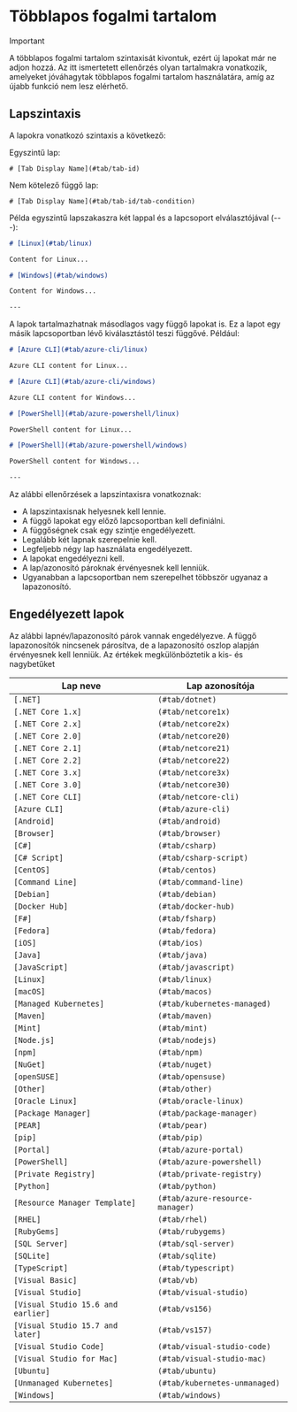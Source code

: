 # <a name="tabbed-conceptual"></a>Többlapos fogalmi tartalom

> [!IMPORTANT]
> A többlapos fogalmi tartalom szintaxisát kivontuk, ezért új lapokat már ne adjon hozzá. Az itt ismertetett ellenőrzés olyan tartalmakra vonatkozik, amelyeket jóváhagytak többlapos fogalmi tartalom használatára, amíg az újabb funkció nem lesz elérhető.

## <a name="tab-syntax"></a>Lapszintaxis

A lapokra vonatkozó szintaxis a következő:

Egyszintű lap:

`# [Tab Display Name](#tab/tab-id)`

Nem kötelező függő lap:

`# [Tab Display Name](#tab/tab-id/tab-condition)`

Példa egyszintű lapszakaszra két lappal és a lapcsoport elválasztójával (---):

```markdown
# [Linux](#tab/linux)

Content for Linux...

# [Windows](#tab/windows)

Content for Windows...

---
```

A lapok tartalmazhatnak másodlagos vagy függő lapokat is. Ez a lapot egy másik lapcsoportban lévő kiválasztástól teszi függővé. Például:

```markdown
# [Azure CLI](#tab/azure-cli/linux)

Azure CLI content for Linux...

# [Azure CLI](#tab/azure-cli/windows)

Azure CLI content for Windows...

# [PowerShell](#tab/azure-powershell/linux)

PowerShell content for Linux...

# [PowerShell](#tab/azure-powershell/windows)

PowerShell content for Windows...

---
```

Az alábbi ellenőrzések a lapszintaxisra vonatkoznak:

- A lapszintaxisnak helyesnek kell lennie.
- A függő lapokat egy előző lapcsoportban kell definiálni.
- A függőségnek csak egy szintje engedélyezett.
- Legalább két lapnak szerepelnie kell.
- Legfeljebb négy lap használata engedélyezett.
- A lapokat engedélyezni kell.
- A lap/azonosító pároknak érvényesnek kell lenniük.
- Ugyanabban a lapcsoportban nem szerepelhet többször ugyanaz a lapazonosító.

## <a name="tab-whitelist"></a>Engedélyezett lapok

Az alábbi lapnév/lapazonosító párok vannak engedélyezve. A függő lapazonosítók nincsenek párosítva, de a lapazonosító oszlop alapján érvényesnek kell lenniük. Az értékek megkülönböztetik a kis- és nagybetűket

|Lap neve              |Lap azonosítója            |
|----------------------|------------------|
|`[.NET]`              |`(#tab/dotnet)`   |
|`[.NET Core 1.x]`     |`(#tab/netcore1x)`|
|`[.NET Core 2.x]`     |`(#tab/netcore2x)`|
|`[.NET Core 2.0]`     |`(#tab/netcore20)`|
|`[.NET Core 2.1]`     |`(#tab/netcore21)`|
|`[.NET Core 2.2]`     |`(#tab/netcore22)`|
|`[.NET Core 3.x]`     |`(#tab/netcore3x)`|
|`[.NET Core 3.0]`     |`(#tab/netcore30)`|
|`[.NET Core CLI]`     |`(#tab/netcore-cli)`|
|`[Azure CLI]`         |`(#tab/azure-cli)`|
|`[Android]`           |`(#tab/android)`  |
|`[Browser]`           |`(#tab/browser)`  |
|`[C#]`                |`(#tab/csharp)`   |
|`[C# Script]`         |`(#tab/csharp-script)`|
|`[CentOS]`            |`(#tab/centos)`|
|`[Command Line]`      |`(#tab/command-line)`|
|`[Debian]`            |`(#tab/debian)`|
|`[Docker Hub]`        |`(#tab/docker-hub)`|
|`[F#]`                |`(#tab/fsharp)`|
|`[Fedora]`            |`(#tab/fedora)`|
|`[iOS]`               |`(#tab/ios)`      |
|`[Java]`              |`(#tab/java)`|
|`[JavaScript]`        |`(#tab/javascript)`|
|`[Linux]`             |`(#tab/linux)`    |
|`[macOS]`             |`(#tab/macos)`    |
|`[Managed Kubernetes]`|`(#tab/kubernetes-managed)`|
|`[Maven]`             |`(#tab/maven)`|
|`[Mint]`              |`(#tab/mint)`|
|`[Node.js]`           |`(#tab/nodejs)`|
|`[npm]`               |`(#tab/npm)` |
|`[NuGet]`             |`(#tab/nuget)`|
|`[openSUSE]`          |`(#tab/opensuse)`|
|`[Other]`             |`(#tab/other)` |
|`[Oracle Linux]`      |`(#tab/oracle-linux)`|
|`[Package Manager]`   |`(#tab/package-manager)` |
|`[PEAR]`              |`(#tab/pear)`|
|`[pip]`               |`(#tab/pip)`|
|`[Portal]`            |`(#tab/azure-portal)`    |
|`[PowerShell]`        |`(#tab/azure-powershell)`|
|`[Private Registry]`  |`(#tab/private-registry)`|
|`[Python]`            |`(#tab/python)`|
|`[Resource Manager Template]`|`(#tab/azure-resource-manager)`|
|`[RHEL]`              |`(#tab/rhel)`|
|`[RubyGems]`          |`(#tab/rubygems)`|
|`[SQL Server]`        |`(#tab/sql-server)`|
|`[SQLite]`            |`(#tab/sqlite)`|
|`[TypeScript]`        |`(#tab/typescript)`|
|`[Visual Basic]`      |`(#tab/vb)` |
|`[Visual Studio]`     |`(#tab/visual-studio)`|
|`[Visual Studio 15.6 and earlier]`|`(#tab/vs156)`|
|`[Visual Studio 15.7 and later]`  |`(#tab/vs157)`|
|`[Visual Studio Code]`            |`(#tab/visual-studio-code)`|
|`[Visual Studio for Mac]`         |`(#tab/visual-studio-mac)`|
|`[Ubuntu]`                        |`(#tab/ubuntu)`|
|`[Unmanaged Kubernetes]`          |`(#tab/kubernetes-unmanaged)`|
|`[Windows]`   |`(#tab/windows)`   |
